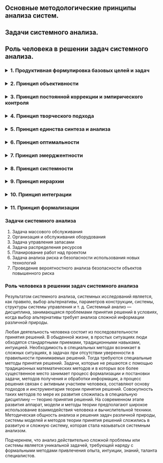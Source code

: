 ## Основные методологические принципы анализа систем. 
## Задачи системного анализа. 
## Роль человека в решении задач системного анализа.




<h3><details>
<summary>1. Продуктивная формулировка базовых целей и задач</summary>
<br> 
Правильная постановка задачи более чем на 50% гарантирует успех исследования.
</details></h3>

<h3><details>
<summary>2. Принцип объективности</summary>
<br> 

Любые знания, любая информация об изучаемом объекте должна быть объективна, не зависеть от мнений, взглядов, уровня компетентности, настроений, предрассудков людей, выполняющих работу по системному анализу. 

</details></h3>


<h3><details>
<summary>3. Принцип постоянной коррекции и эмпирического контроля</summary>
<br> 
1. Данные, количественную и качественную информацию, а также построенные с их использованием модели необходимо постоянно корректировать, уточнять, модифицировать, учитывая изменения, происходящие в анализируемом объекте.
2. Основой достоверных, объективных, а тем более истинных знаний, является эмпирическая проверка в форме подтверждения или опровержения тех или иных утверждений.

</details></h3>


<h3><details>
<summary>4. Принцип творческого подхода</summary>
<br> 
Методологические правила, носящие более или менее формальный характер, должны быть существенно дополнены творчеством и интуицией авторов, выполняющих работы по системным исследованиям. Под творчеством понимается процесс создания в рамках определенной деятельности чего-либо принципиально нового.
</details></h3>

<h3><details>
<summary>5. Принцип единства синтеза и анализа</summary>
<br> 
Анализ предполагает расчленение системной целостности на составляющие, вплоть до элементарного уровня, и исследование отдельных связей и отношений. Синтез следует рассматривать как обобщение результатов аналитической работы, как интеграцию аналитических знаний в новую познавательную целостность. При этом важно не просто объединить результаты анализа путем их перечисления или механического суммирования, а попытаться понять, в чем специфика функций, обеспечивающих целостность функционирования системы.
</details></h3>

<h3><details>
<summary>6. Принцип оптимальности</summary>
<br> 
Характерной чертой современного развития является выбор наиболее подходящего варианта ТС. В ходе технического освоения научных достижений важно выбирать такие творческие решения, которые являются лучшими по комплексу показателей для заданных условий. Но что значит «лучшие»? Развитие методов системного анализа позволило внести в принцип оптимальности новое содержание. «Задача заключается не в том, чтобы найти решение лучше существующего, а в том, чтобы найти самое лучшее решение из всех возможных».
</details></h3>


<h3><details>
<summary>7. Принцип эмерджентности</summary>
<br> 
Принцип эмерджентности является дальнейшим развитием принципа оптимальности. 
Этот сравнительно новый и малоизвестный принцип системного анализа выражает следующее важное свойство системы: 
«чем больше система и чем больше различие в размерах между частью и целым, тем выше вероятность того, что свойства целого могут сильно отличаться от свойств частей.» 
Данный принцип подчеркивает возможность несовпадения локальных оптимумов целей отдельных частей с глобальным оптимумом цели системы. анализа, но и их синтеза.
Поэтому он указывает на необходимость в целях достижения глобальных результатов принимать решения и вести разработки по совершенствованию систем не только на основе данных анализа, но и их синтеза.

</details></h3>

<h3><details>
<summary>8. Принцип системности</summary>
<br> 
Принцип системности предполагает подход к новой технике как к комплексному объекту, представленному совокупностью взаимосвязанных частных элементов (функций), реализация которых обеспечивает достижение нужного эффекта, в минимальные сроки и
минимальных трудовых, финансовых и материальных затратах, с минимальным ущербом окружающей среды...
Он предполагает исследование объекта, с одной стороны, как единого целого, а с другой стороны, как части более крупной системы, в которой анализируемый объект находится с остальными системами в определенных отношениях. 

Таким образом, принцип системности охватывает все стороны объекта и предмета в пространстве и во времени!

</details></h3>




<h3><details>
<summary>9. Принцип иерархии</summary>
<br> 
Иерархия есть тип структурных отношений в сложных многоуровневых системах, характеризуемых упорядоченностью, организованностью взаимодействий между отдельными уровнями по вертикали. 
Иерархические отношения имеют место во многих системах, для которых характерна как структурная, так и функциональная дифференциация, т. е. способность к реализации определенного круга функций.
Причем на более высоких уровнях осуществляются функции интеграции, согласования. Необходимость иерархического построения сложных систем обусловлена тем, что управление в них связано с переработкой и использованием больших массивов информации.

На нижележащих уровнях используется более детальная и конкретная информация, охватывающая лишь отдельные аспекты функционирования системы, а на более высокие уровни поступает обобщенная информация, характеризующая условия функционирования всей системы, и принимаются решения относительно системы в целом. В реальных системах иерархическая структура никогда не бывает абсолютно жесткой в силу того, что иерархия сочетается с большей или меньшей автономией нижележащих уровней по отношению к вышележащим, и в управлении используются присущие каждому уровню возможности самоорганизации.


</details></h3>
<h3><details>
<summary>10. Принцип интеграции</summary>
<br> 
Этот принцип направлен на изучение интегративных свойств и закономерностей. А интегративные свойства появляются в
результате совмещения элементов до целого, совмещения функций во времени и в пространстве!
</details></h3>

<h3><details>
<summary>11. Принцип формализации</summary>
<br> 
(формальный — относящийся к форме, в противоположность сущности, т. е. несущественный) нацелен на получение количественных и комплексных характеристик.

</details></h3>

### Задачи системного анализа

1. Задача массового обслуживания
2. Организация и обслуживания оборудования
3. Задача управления запасами
4. Задача распределения ресурсов
5. Планирование работ над проектом
6. Задача анализа риска и безопасности использования новых технологий
7. Проведение вероятностного анализа безопасности объектов повышенного риска 

### Роль человека в решении задач системного анализа

Результатом системного анализа, системных исследований является, как правило, выбор альтернативы, параметров конструкции, системы, структуры системы управления и т. д. Системный анализ — дисциплина, занимающаяся проблемами принятия решений в условиях, когда выбор альтернативы требует анализа сложной информации различной природы.

Любая деятельность человека состоит из последовательности принятия решений. В обыденной жизни, в простых ситуациях люди обходятся стандартными приемами, традиционными навыками, интуицией. Необходимость в специальных методах возникает в сложных ситуациях, в задачах при отсутствии уверенности в правильности принимаемых решений. Тогда требуются специальные методы принятия решений. Задачи, которые не решаются с помощью традиционных математических методов и в которых все более существенное место занимает процесс формализации и постановки задачи, методов получения и обработки информации, а процесс решения связан с активным участием человека, составляют основу подходов и инструментария теории принятия решений. Совокупность таких методов по мере их развития сложилась в специальную дисциплину — теорию принятия решений. На современном этапе развития аппарат, модели и методы теории предполагают широкое использование взаимодействия человека и вычислительной техники. Методическая общность анализа и решения задач различной природы, системы моделей и методов теории принятия решений сложились в развитую и сложную систему, которая стала называться системным анализом.

Подчеркнем, что анализ действительно сложной проблемы или системы является уникальной задачей, требующей наряду с формальными методами привлечения опыта, интуиции, знаний, таланта специалистов.